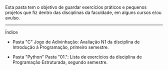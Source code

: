 Esta pasta tem o objetivo de guardar exercícios práticos e pequenos projetos que fiz dentro
das disciplinas da faculdade, em alguns cursos e/ou avulso.


************************************************************


Índice
- Pasta "C"
    Jogo de Adivinhação: Avaliação N1 da disciplina de Introdução á Programação, primeiro semestre.

- Pasta "Python"
    Pasta "01.": Lista de exercícios da disciplina de Programação Estruturada, segundo semestre.